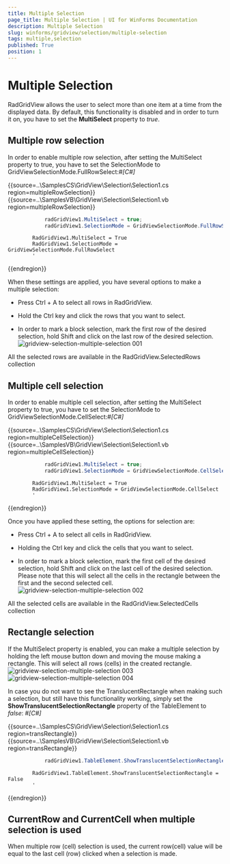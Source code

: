 ```yaml
---
title: Multiple Selection
page_title: Multiple Selection | UI for WinForms Documentation
description: Multiple Selection
slug: winforms/gridview/selection/multiple-selection
tags: multiple,selection
published: True
position: 1
---
```


# Multiple Selection



RadGridView allows the user to select more than one item at a 
      time from the displayed data. By default, this functionality is
      disabled and in order to turn it on, you have to set the __MultiSelect__
      property to *true*. 

## Multiple row selection

In order to enable multiple row selection, after setting the 
        MultiSelect property to true, you have
        to set the SelectionMode to GridViewSelectionMode.FullRowSelect:#_[C#]_

	



{{source=..\SamplesCS\GridView\Selection\Selection1.cs region=multipleRowSelection}} 
{{source=..\SamplesVB\GridView\Selection\Selection1.vb region=multipleRowSelection}} 

````C#
            radGridView1.MultiSelect = true;
            radGridView1.SelectionMode = GridViewSelectionMode.FullRowSelect;
````
````VB.NET
        RadGridView1.MultiSelect = True
        RadGridView1.SelectionMode = GridViewSelectionMode.FullRowSelect
        '
````

{{endregion}} 




When these settings are applied, you have several options to make a multiple selection:
        

* Press Ctrl + A to select all rows in RadGridView.

* Hold the Ctrl key and click the rows that you want to select.

* In order to mark a block selection, mark the first 
  row of the desired selection,
  hold Shift and click on the last row of the desired selection.![gridview-selection-multiple-selection 001](images/gridview-selection-multiple-selection001.png)

All the selected rows are 
        available in the RadGridView.SelectedRows collection

## Multiple cell selection

In order to enable multiple cell selection, after setting the MultiSelect property to true, 
        you have to set the SelectionMode to GridViewSelectionMode.CellSelect:#_[C#]_

	



{{source=..\SamplesCS\GridView\Selection\Selection1.cs region=multipleCellSelection}} 
{{source=..\SamplesVB\GridView\Selection\Selection1.vb region=multipleCellSelection}} 

````C#
            radGridView1.MultiSelect = true;
            radGridView1.SelectionMode = GridViewSelectionMode.CellSelect;
````
````VB.NET
        RadGridView1.MultiSelect = True
        RadGridView1.SelectionMode = GridViewSelectionMode.CellSelect
        '
````

{{endregion}} 




Once you have applied these setting, the options for selection are:

* Press Ctrl + A to select all cells in RadGridView.  

* Holding the Ctrl key and click the cells that you want to select.
    

* In order to mark a block selection, mark the first cell of the desired selection, hold Shift and click on the last cell of the desired selection. Please note that this will select all the cells in the rectangle between the first and the second selected cell.
    ![gridview-selection-multiple-selection 002](images/gridview-selection-multiple-selection002.png)

All the selected cells are available in the RadGridView.SelectedCells collection
        

## Rectangle selection

If the MultiSelect property is enabled, you can make a multiple selection by holding the left mouse button down and moving the mouse making a rectangle. 
      This will select all rows (cells) in the created rectangle. ![gridview-selection-multiple-selection 003](images/gridview-selection-multiple-selection003.png)![gridview-selection-multiple-selection 004](images/gridview-selection-multiple-selection004.png)

In case you do not want to see the TranslucentRectangle 
      when making such a selection, but still have this functionality 
      working, simply set the __ShowTranslucentSelectionRectangle__
      property of the TableElement to *false*:
      #_[C#]_

	



{{source=..\SamplesCS\GridView\Selection\Selection1.cs region=transRectangle}} 
{{source=..\SamplesVB\GridView\Selection\Selection1.vb region=transRectangle}} 

````C#
            radGridView1.TableElement.ShowTranslucentSelectionRectangle = false;
````
````VB.NET
        RadGridView1.TableElement.ShowTranslucentSelectionRectangle = False
        '
````

{{endregion}} 




## CurrentRow and CurrentCell when multiple selection is used

When multiple row (cell) selection is used, the current row(cell) value will be
      equal to the last cell (row) clicked when a selection is made. 
